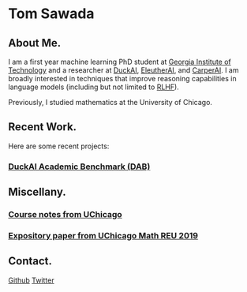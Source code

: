 # Tom Sawada

## About Me. 

I am a first year machine learning PhD student at [Georgia Institute of Technology](https://ml.gatech.edu/) and a researcher at [DuckAI](https://github.com/TheDuckAI), [EleutherAI](https://www.eleuther.ai/), and [CarperAI](https://carper.ai/). I am broadly interested in techniques that improve reasoning capabilities in language models (including but not limited to [RLHF](https://huggingface.co/blog/rlhf)). 

Previously, I studied mathematics at the University of Chicago. 


## Recent Work. 

Here are some recent projects: 

### [DuckAI Academic Benchmark (DAB)](https://github.com/TheDuckAI/DUCK-datasets) 


## Miscellany. 

### [Course notes from UChicago](https://github.com/tomohiro-sawada/undergrad-course-notes)
### [Expository paper from UChicago Math REU 2019](https://math.uchicago.edu/~may/REU2019/REUPapers/Sawada.pdf)

## Contact.

[Github](https://github.com/tomohiro-sawada/)
[Twitter](https://twitter.com/tsawada_math)
